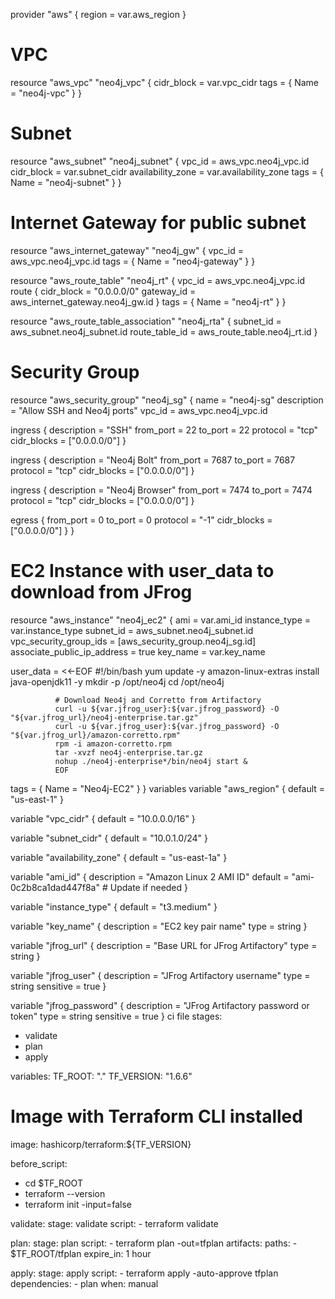 provider "aws" {
  region = var.aws_region
}

# VPC
resource "aws_vpc" "neo4j_vpc" {
  cidr_block = var.vpc_cidr
  tags = { Name = "neo4j-vpc" }
}

# Subnet
resource "aws_subnet" "neo4j_subnet" {
  vpc_id     = aws_vpc.neo4j_vpc.id
  cidr_block = var.subnet_cidr
  availability_zone = var.availability_zone
  tags = { Name = "neo4j-subnet" }
}

# Internet Gateway for public subnet
resource "aws_internet_gateway" "neo4j_gw" {
  vpc_id = aws_vpc.neo4j_vpc.id
  tags = { Name = "neo4j-gateway" }
}

resource "aws_route_table" "neo4j_rt" {
  vpc_id = aws_vpc.neo4j_vpc.id
  route {
    cidr_block = "0.0.0.0/0"
    gateway_id = aws_internet_gateway.neo4j_gw.id
  }
  tags = { Name = "neo4j-rt" }
}

resource "aws_route_table_association" "neo4j_rta" {
  subnet_id      = aws_subnet.neo4j_subnet.id
  route_table_id = aws_route_table.neo4j_rt.id
}

# Security Group
resource "aws_security_group" "neo4j_sg" {
  name        = "neo4j-sg"
  description = "Allow SSH and Neo4j ports"
  vpc_id      = aws_vpc.neo4j_vpc.id

  ingress {
    description = "SSH"
    from_port   = 22
    to_port     = 22
    protocol    = "tcp"
    cidr_blocks = ["0.0.0.0/0"]
  }

  ingress {
    description = "Neo4j Bolt"
    from_port   = 7687
    to_port     = 7687
    protocol    = "tcp"
    cidr_blocks = ["0.0.0.0/0"]
  }

  ingress {
    description = "Neo4j Browser"
    from_port   = 7474
    to_port     = 7474
    protocol    = "tcp"
    cidr_blocks = ["0.0.0.0/0"]
  }

  egress {
    from_port   = 0
    to_port     = 0
    protocol    = "-1"
    cidr_blocks = ["0.0.0.0/0"]
  }
}

# EC2 Instance with user_data to download from JFrog
resource "aws_instance" "neo4j_ec2" {
  ami                         = var.ami_id
  instance_type               = var.instance_type
  subnet_id                   = aws_subnet.neo4j_subnet.id
  vpc_security_group_ids      = [aws_security_group.neo4j_sg.id]
  associate_public_ip_address = true
  key_name                    = var.key_name

  user_data = <<-EOF
              #!/bin/bash
              yum update -y
              amazon-linux-extras install java-openjdk11 -y
              mkdir -p /opt/neo4j
              cd /opt/neo4j

              # Download Neo4j and Corretto from Artifactory
              curl -u ${var.jfrog_user}:${var.jfrog_password} -O "${var.jfrog_url}/neo4j-enterprise.tar.gz"
              curl -u ${var.jfrog_user}:${var.jfrog_password} -O "${var.jfrog_url}/amazon-corretto.rpm"
              rpm -i amazon-corretto.rpm
              tar -xvzf neo4j-enterprise.tar.gz
              nohup ./neo4j-enterprise*/bin/neo4j start &
              EOF

  tags = {
    Name = "Neo4j-EC2"
  }
}
variables
variable "aws_region" {
  default = "us-east-1"
}

variable "vpc_cidr" {
  default = "10.0.0.0/16"
}

variable "subnet_cidr" {
  default = "10.0.1.0/24"
}

variable "availability_zone" {
  default = "us-east-1a"
}

variable "ami_id" {
  description = "Amazon Linux 2 AMI ID"
  default     = "ami-0c2b8ca1dad447f8a"  # Update if needed
}

variable "instance_type" {
  default = "t3.medium"
}

variable "key_name" {
  description = "EC2 key pair name"
  type        = string
}

variable "jfrog_url" {
  description = "Base URL for JFrog Artifactory"
  type        = string
}

variable "jfrog_user" {
  description = "JFrog Artifactory username"
  type        = string
  sensitive   = true
}

variable "jfrog_password" {
  description = "JFrog Artifactory password or token"
  type        = string
  sensitive   = true
}
ci file
stages:
  - validate
  - plan
  - apply

variables:
  TF_ROOT: "."
  TF_VERSION: "1.6.6"

# Image with Terraform CLI installed
image: hashicorp/terraform:${TF_VERSION}

before_script:
  - cd $TF_ROOT
  - terraform --version
  - terraform init -input=false

validate:
  stage: validate
  script:
    - terraform validate

plan:
  stage: plan
  script:
    - terraform plan -out=tfplan
  artifacts:
    paths:
      - $TF_ROOT/tfplan
    expire_in: 1 hour

apply:
  stage: apply
  script:
    - terraform apply -auto-approve tfplan
  dependencies:
    - plan
  when: manual
